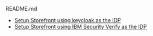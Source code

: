 README.md

* [Setup Storefront using keycloak as the IDP](README-keycloak.md)
* [Setup Storefront using IBM Security Verify as the IDP](README-isv.md)